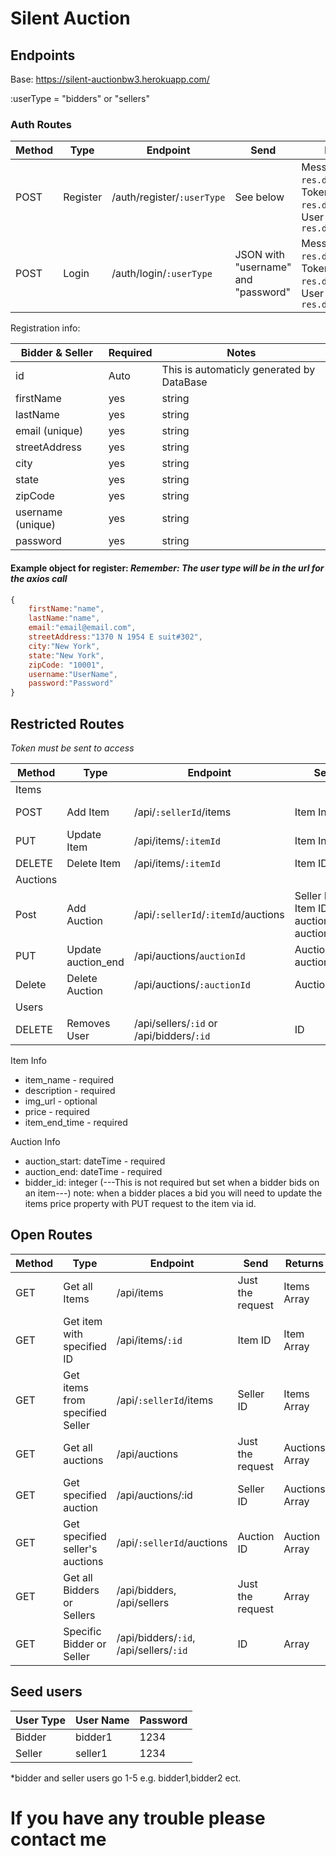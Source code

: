# Silent Auction

## Endpoints

Base: https://silent-auctionbw3.herokuapp.com/



:userType = "bidders" or "sellers"

### Auth Routes

| Method | Type     | Endpoint                   | Send                                | Returns                                                                               |
| ------ | -------- | -------------------------- | ----------------------------------- | ------------------------------------------------------------------------------------- |
| POST   | Register | /auth/register/`:userType` | See below                           | Message: `res.data.message`, Token: `res.data.token`, User object: `res.data.newUser` |
| POST   | Login    | /auth/login/`:userType`    | JSON with "username" and "password" | Message: `res.data.message`, Token: `res.data.token`, User object: `res.data.user`    |

Registration info:

| Bidder & Seller   | Required | Notes|
| ----------------- |----------| ----|
| id                |Auto| This is automaticly generated by DataBase|
| firstName         |yes|string|
| lastName          |yes|string|
| email (unique)    |yes|string|
| streetAddress     |yes|string|
| city              |yes|string|
| state             |yes|string|
| zipCode           |yes|string|
| username (unique) |yes|string|
| password          |yes|string|

#### Example object for register: *Remember: The user type will be in the url for the axios call*

```javascript
{
	firstName:"name",
	lastName:"name",
	email:"email@email.com",
	streetAddress:"1370 N 1954 E suit#302",
	city:"New York",
	state:"New York",
	zipCode: "10001",
	username:"UserName",
	password:"Password"
}
```

## Restricted Routes

*Token must be sent to access*

| Method   | Type               | Endpoint                                 | Send                                           | Returns                    |
| -------- | ------------------ | ---------------------------------------- | ---------------------------------------------- | -------------------------- |
| Items    |                    |                                          |                                                |                            |
| POST     | Add Item           | /api/`:sellerId`/items                       | Item Info*                                     | Message, Item object       |
| PUT      | Update Item        | /api/items/`:itemId`                         | Item Info*                                     | Message, Item object       |
| DELETE   | Delete Item        | /api/items/`:itemId`                         | Item ID                                        | Message                    |
| Auctions |                    |                                          |                                                |                            |
| Post     | Add Auction        | /api/`:sellerId`/`:itemId`/auctions          | Seller ID, Item ID, auction_start, auction_end | message, newAuction object |
| PUT      | Update auction_end | /api/auctions/`auctionId`                    | Auction ID, auction_end                        | Message                    |
| Delete   | Delete Auction     | /api/auctions/`:auctionId`                   | Auction ID                                     | Message                    |
| Users    |                    |                                          |                                                |                            |
| DELETE   | Removes User       | /api/sellers/`:id` or /api/bidders/`:id` | ID                                             | Message                    |

Item Info

- item_name - required
- description - required
- img_url - optional
- price - required
- item_end_time - required

Auction Info

- auction_start: dateTime - required
- auction_end: dateTime - required
- bidder_id: integer  (---This is not required but set when a bidder bids on an item---) note: when a bidder places a bid you will need to update the items price property with PUT request to the item via id.

## Open Routes

| Method | Type                            | Endpoint                               | Send             | Returns        |
| ------ | ------------------------------- | -------------------------------------- | ---------------- | -------------- |
| GET    | Get all Items                   | /api/items                             | Just the request | Items Array    |
| GET    | Get item with specified ID      | /api/items/`:id`                       | Item ID          | Item Array     |
| GET    | Get items from specified Seller | /api/`:sellerId`/items                 | Seller ID        | Items Array    |
| GET    | Get all auctions                | /api/auctions                          | Just the request | Auctions Array |
| GET    | Get specified auction           | /api/auctions/:id                      | Seller ID        | Auctions Array |
| GET    | Get specified seller's auctions | /api/`:sellerId`/auctions              | Auction ID       | Auction Array  |
| GET    | Get all Bidders or Sellers      | /api/bidders, /api/sellers             | Just the request | Array          |
| GET    | Specific Bidder or Seller       | /api/bidders/`:id`, /api/sellers/`:id` | ID               | Array          |

## Seed users

| User Type | User Name | Password |
|--------------|----------------|----------|
| Bidder | bidder1 | 1234 |
| Seller | seller1 | 1234 |

*bidder and seller users go 1-5 e.g. bidder1,bidder2 ect.

# If you have any trouble please contact me


